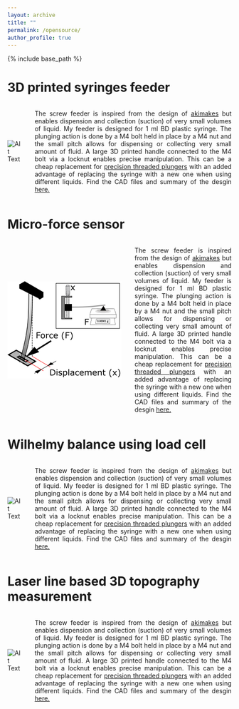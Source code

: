```yaml
---
layout: archive
title: ""
permalink: /opensource/
author_profile: true
---
```


{% include base_path %}

# 3D printed syringes feeder 

<div style="display: flex; align-items: center;">
  <img src="./images/screw_feeder.png" alt="Alt Text" width="300" align="right" style="margin-right: 30px;">
  <p style="text-align: justify;">
      The screw feeder is inspired from the design of <a href = "https://www.thingiverse.com/thing:3723903">akimakes</a> but enables dispension and collection (suction) of very small volumes of liquid. My feeder is designed for 1 ml BD plastic syringe. The plunging action is done by a M4 bolt held in place by a M4 nut and the small pitch allows for dispensing or collecting very small amount of fluid. A large 3D printed handle connected to the M4 bolt via a locknut enables precise manipulation. This can be a cheap replacement for <a href = "https://www.hamiltoncompany.com/laboratory-products/syringes/81341">precision threaded plungers</a> with an added advantage of replacing the syringe with a new one when using different liquids. Find the CAD files and summary of the desgin <a href = "https://www.thingiverse.com/thing:6416473">here.</a>
</p>
</div>

# Micro-force sensor

<div style="display: flex; align-items: center;">
  <img src="./images/open_source_force_sensor.png" alt="Alt Text" width="300" align="right" style="margin-right: 30px;">
  <p style="text-align: justify;">
      The screw feeder is inspired from the design of <a href = "https://www.thingiverse.com/thing:3723903">akimakes</a> but enables dispension and collection (suction) of very small volumes of liquid. My feeder is designed for 1 ml BD plastic syringe. The plunging action is done by a M4 bolt held in place by a M4 nut and the small pitch allows for dispensing or collecting very small amount of fluid. A large 3D printed handle connected to the M4 bolt via a locknut enables precise manipulation. This can be a cheap replacement for <a href = "https://www.hamiltoncompany.com/laboratory-products/syringes/81341">precision threaded plungers</a> with an added advantage of replacing the syringe with a new one when using different liquids. Find the CAD files and summary of the desgin <a href = "https://www.thingiverse.com/thing:6416473">here.</a>
</p>
</div>

# Wilhelmy balance using load cell

<div style="display: flex; align-items: center;">
  <img src="./images/micro_force_sensor.png" alt="Alt Text" width="300" align="right" style="margin-right: 30px;">
  <p style="text-align: justify;">
      The screw feeder is inspired from the design of <a href = "https://www.thingiverse.com/thing:3723903">akimakes</a> but enables dispension and collection (suction) of very small volumes of liquid. My feeder is designed for 1 ml BD plastic syringe. The plunging action is done by a M4 bolt held in place by a M4 nut and the small pitch allows for dispensing or collecting very small amount of fluid. A large 3D printed handle connected to the M4 bolt via a locknut enables precise manipulation. This can be a cheap replacement for <a href = "https://www.hamiltoncompany.com/laboratory-products/syringes/81341">precision threaded plungers</a> with an added advantage of replacing the syringe with a new one when using different liquids. Find the CAD files and summary of the desgin <a href = "https://www.thingiverse.com/thing:6416473">here.</a>
</p>
</div>

# Laser line based 3D topography measurement

<div style="display: flex; align-items: center;">
  <img src="./images/micro_force_sensor.png" alt="Alt Text" width="300" align="right" style="margin-right: 30px;">
  <p style="text-align: justify;">
      The screw feeder is inspired from the design of <a href = "https://www.thingiverse.com/thing:3723903">akimakes</a> but enables dispension and collection (suction) of very small volumes of liquid. My feeder is designed for 1 ml BD plastic syringe. The plunging action is done by a M4 bolt held in place by a M4 nut and the small pitch allows for dispensing or collecting very small amount of fluid. A large 3D printed handle connected to the M4 bolt via a locknut enables precise manipulation. This can be a cheap replacement for <a href = "https://www.hamiltoncompany.com/laboratory-products/syringes/81341">precision threaded plungers</a> with an added advantage of replacing the syringe with a new one when using different liquids. Find the CAD files and summary of the desgin <a href = "https://www.thingiverse.com/thing:6416473">here.</a>
</p>
</div>
